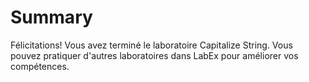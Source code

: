 # Summary

Félicitations! Vous avez terminé le laboratoire Capitalize String. Vous pouvez pratiquer d'autres laboratoires dans LabEx pour améliorer vos compétences.
